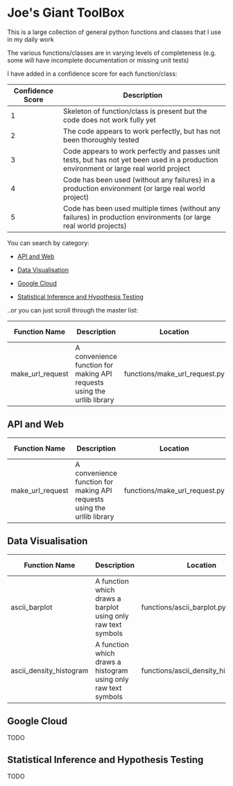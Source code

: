 # Joe's Giant ToolBox

This is a large collection of general python functions and classes that I use in my daily work

The various functions/classes are in varying levels of completeness (e.g. some will have incomplete documentation or missing unit tests)

I have added in a confidence score for each function/class:

Confidence Score | Description                      
-----------------|-----------------------------------------
1                | Skeleton of function/class is present but the code does not work fully yet 
2                | The code appears to work perfectly, but has not been thoroughly tested
3                | Code appears to work perfectly and passes unit tests, but has not yet been used in a production environment or large real world project 
4                | Code has been used (without any failures) in a production environment (or large real world project)
5                | Code has been used multiple times (without any failures) in production environments (or large real world projects)

You can search by category:

* [API and Web](#api-and-web) 

* [Data Visualisation](#data-visualisation)

* [Google Cloud](#google-cloud)

* [Statistical Inference and Hypothesis Testing](#statistical-inference-and-hypothesis-testing)

..or you can just scroll through the master list:

Function Name    | Description                                                             | Location                      | Code Completed | Documented | Tests                       | Confidence Score |
-----------------|-------------------------------------------------------------------------|-------------------------------|----------------|------------|-----------------------------|------------------|
make_url_request | A convenience function for making API requests using the urllib library | functions/make_url_request.py | x              | x          | tests/make_url_request.py   | 3                |

## API and Web

Function Name    | Description                                                             | Location                      | Code Completed | Documented | Tests                       | Confidence Score |
-----------------|-------------------------------------------------------------------------|-------------------------------|----------------|------------|-----------------------------|------------------|
make_url_request | A convenience function for making API requests using the urllib library | functions/make_url_request.py | x              | x          | tests/make_url_request.py   | 3                |

## Data Visualisation

Function Name           | Description                                                             | Location                             | Code Completed | Documented | Tests                       | Confidence Score |
------------------------|-------------------------------------------------------------------------|--------------------------------------|----------------|------------|-----------------------------|----------
ascii_barplot           | A function which draws a barplot using only raw text symbols            | functions/ascii_barplot.py           |                |            |                             | 2                |
ascii_density_histogram | A function which draws a histogram using only raw text symbols          | functions/ascii_density_histogram.py |                |            |                             | 2                |

## Google Cloud

TODO 

## Statistical Inference and Hypothesis Testing 

TODO

